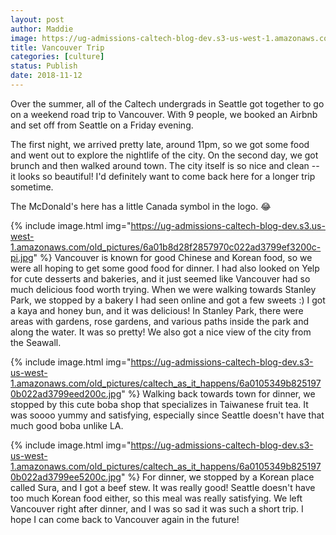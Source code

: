 ```yaml
---
layout: post
author: Maddie
image: https://ug-admissions-caltech-blog-dev.s3-us-west-1.amazonaws.com/old_pictures/caltech_as_it_happens/6a0105349b8251970b022ad3799ee9200c.jpg
title: Vancouver Trip
categories: [culture]
status: Publish
date: 2018-11-12
---
```


Over the summer, all of the Caltech undergrads in Seattle got together to go on a weekend road trip to Vancouver. With 9 people, we booked an Airbnb and set off from Seattle on a Friday evening.

The first night, we arrived pretty late, around 11pm, so we got some food and went out to explore the nightlife of the city. On the second day, we got brunch and then walked around town. The city itself is so nice and clean -- it looks so beautiful! I'd definitely want to come back here for a longer trip sometime.

The McDonald's here has a little Canada symbol in the logo. 😂


{% include image.html img="https://ug-admissions-caltech-blog-dev.s3.us-west-1.amazonaws.com/old_pictures/6a01b8d28f2857970c022ad3799ef3200c-pi.jpg" %}
Vancouver is known for good Chinese and Korean food, so we were all hoping to get some good food for dinner. I had also looked on Yelp for cute desserts and bakeries, and it just seemed like Vancouver had so much delicious food worth trying. When we were walking towards Stanley Park, we stopped by a bakery I had seen online and got a few sweets :) I got a kaya and honey bun, and it was delicious!
In Stanley Park, there were areas with gardens, rose gardens, and various paths inside the park and along the water. It was so pretty! We also got a nice view of the city from the Seawall.


{% include image.html img="https://ug-admissions-caltech-blog-dev.s3-us-west-1.amazonaws.com/old_pictures/caltech_as_it_happens/6a0105349b8251970b022ad3799eed200c.jpg" %}
Walking back towards town for dinner, we stopped by this cute boba shop that specializes in Taiwanese fruit tea. It was soooo yummy and satisfying, especially since Seattle doesn't have that much good boba unlike LA.


{% include image.html img="https://ug-admissions-caltech-blog-dev.s3-us-west-1.amazonaws.com/old_pictures/caltech_as_it_happens/6a0105349b8251970b022ad3799ee5200c.jpg" %}
For dinner, we stopped by a Korean place called Sura, and I got a beef stew. It was really good! Seattle doesn't have too much Korean food either, so this meal was really satisfying. We left Vancouver right after dinner, and I was so sad it was such a short trip. I hope I can come back to Vancouver again in the future!
